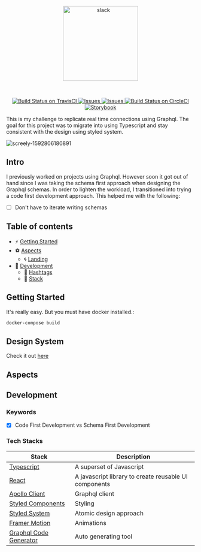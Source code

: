 <p align="center">
    <img src="https://user-images.githubusercontent.com/43525282/87019103-0e20d580-c187-11ea-985f-eefc02e347bb.jpg" alt="slack" width="200" />
</p>


<br/>

<p align="center">
    <a href="https://travis-ci.com/github/kokiebisu/slack">
    <img src="https://travis-ci.com/kokiebisu/slack.svg?branch=master" alt="Build Status on TravisCI" />
  </a>
  <a href="https://github.com/kokiebisu/slack/issues">
    <img src="https://img.shields.io/github/issues/kokiebisu/slack" alt="Issues" />
  </a>
      <a href="https://github.com/kokiebisu/slack/issues">
    <img src="https://img.shields.io/github/languages/top/kokiebisu/slack" alt="Issues" />
  </a>
    <a href="https://circleci.com/gh/kokiebisu/slack">
    <img src="https://circleci.com/gh/kokiebisu/slack.svg?style=shield" alt="Build Status on CircleCI" />
  </a>
  <a href="https://slack-storybook.netlify.app/">
    <img src="https://cdn.jsdelivr.net/gh/storybookjs/brand@master/badge/badge-storybook.svg" alt="Storybook" />
  </a>
  <br/>
</p>

This is my challenge to replicate real time connections using Graphql.
The goal for this project was to migrate into using Typescript and stay consistent with the design using styled system.

![screely-1592806180891](https://user-images.githubusercontent.com/43525282/85254083-549ad400-b414-11ea-9c4d-08ac67782e94.png)

## Intro

I previously worked on projects using Graphql. However soon it got out of hand since I was taking the schema first approach when designing the Graphql schemas. In order to lighten the workload, I transitioned into trying a code first development approach. This helped me with the following:
- [ ] Don't have to iterate writing schemas

## Table of contents

- ⚡️ [Getting Started](#getting-started)
- ⚽️ [Aspects](#aspects)
  - 🌀 [Landing](#landing)
- 🎁 [Development](#technology)
  - 🍴 [Hashtags](#hashtags)
  - 💭 [Stack](#backers)

## Getting Started

It's really easy. But you must have docker installed.:

```sh
docker-compose build
```

## Design System

Check it out [here](https://slack-storybook.netlify.app)

## Aspects

## Development

### Keywords
- [x] Code First Development vs Schema First Development

### Tech Stacks

| Stack                                       | Description                                                                |
| ------------------------------------------- | -------------------------------------------------------------------------- |
| [Typescript](https://www.typescriptlang.org)| A superset of Javascript                                                   |
| [React](https://reactjs.org)                | A javascript library to create reusable UI components                      |
| [Apollo Client](https://www.apollographql.com/docs/react/)| Graphql client                                               |
| [Styled Components](https://reactjs.org)    | Styling                                                                    |
| [Styled System](https://styled-system.com)  | Atomic design approach                                                     |
| [Framer Motion](https://www.framer.com/motion)      | Animations                                                         |
| [Graphql Code Generator](https://graphql-code-generator.com)| Auto generating tool                                       |
